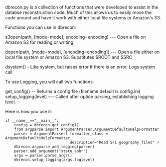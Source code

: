 dbrecon.py is a collection of functions that were developed to assist in the databse reconstruction code. Much of this allows us to easily move the code around and have it work with either local file systems or Amazon's S3.

Functions you can use in dbrecon:

s3open(path, [mode=mode], encoding=encoding) --- Open a file on Amazon S3 for reading or writing.

dopen(path, [mode=mode], [encoding=encoding]) --- Open a file either on local file system or Amazon S3. 
   Substitutes $ROOT and $SRC

dsystem() - Like system, but raises error if there is an error.  Logs system call

To use Logging, you will call two functions:

   get_config() -- Returns a config file (filename default is config.ini)
   setup_logging(level) --- Called after option parsing, establishing logging level.

Here is how you use it:

    if __name__=="__main__":
        config = dbrecon.get_config()
        from argparse import ArgumentParser,ArgumentDefaultsHelpFormatter
        parser = ArgumentParser( formatter_class = ArgumentDefaultsHelpFormatter,
                                 description="Read SF1 geography files" )
        dbrecon.argparse_add_logging(parser)
        parser.add_argument("state_abbr")
        args = parser.parse_args()
        dbrecon.setup_logging(args.loglevel)
   




